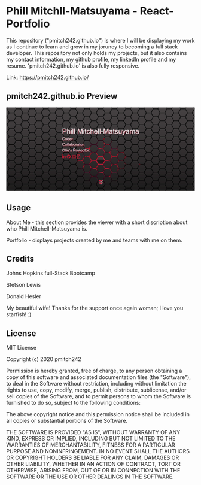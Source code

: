 # Phill Mitchll-Matsuyama - React-Portfolio

This repository ("pmitch242.github.io") is where I will be displaying my work as I continue to learn and grow in my joruney to becoming a full stack developer. This repository not only holds my projects, but it also contains my contact information, my github profile, my linkedIn profile and my resume. 'pmitch242.github.io' is also fully responsive.

Link: https://pmitch242.github.io/

## pmitch242.github.io Preview
<img alt="Preview" src="assets/images/preview.PNG">


## Usage
About Me  - this section provides the viewer with a short discription about who Phill Mitchell-Matsuyama is.

Portfolio - displays projects created by me and teams with me on them.


## Credits
Johns Hopkins full-Stack Bootcamp

Stetson Lewis

Donald Hesler

My beautiful wife! Thanks for the support once again woman; I love you starfish! :)

## License
MIT License

Copyright (c) 2020 pmitch242

Permission is hereby granted, free of charge, to any person obtaining a copy of this software and associated documentation files (the "Software"), to deal in the Software without restriction, including without limitation the rights to use, copy, modify, merge, publish, distribute, sublicense, and/or sell copies of the Software, and to permit persons to whom the Software is furnished to do so, subject to the following conditions:

The above copyright notice and this permission notice shall be included in all copies or substantial portions of the Software.

THE SOFTWARE IS PROVIDED "AS IS", WITHOUT WARRANTY OF ANY KIND, EXPRESS OR IMPLIED, INCLUDING BUT NOT LIMITED TO THE WARRANTIES OF MERCHANTABILITY, FITNESS FOR A PARTICULAR PURPOSE AND NONINFRINGEMENT. IN NO EVENT SHALL THE AUTHORS OR COPYRIGHT HOLDERS BE LIABLE FOR ANY CLAIM, DAMAGES OR OTHER LIABILITY, WHETHER IN AN ACTION OF CONTRACT, TORT OR OTHERWISE, ARISING FROM, OUT OF OR IN CONNECTION WITH THE SOFTWARE OR THE USE OR OTHER DEALINGS IN THE SOFTWARE.
